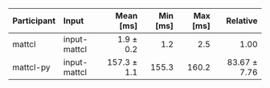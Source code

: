 | Participant | Input | Mean [ms] | Min [ms] | Max [ms] | Relative |
|:---|:---|---:|---:|---:|---:|
| mattcl | input-mattcl | 1.9 ± 0.2 | 1.2 | 2.5 | 1.00 |
| mattcl-py | input-mattcl | 157.3 ± 1.1 | 155.3 | 160.2 | 83.67 ± 7.76 |
